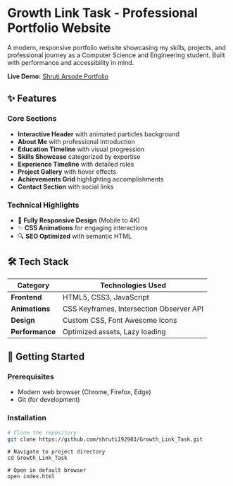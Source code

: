 # Growth Link Task - Professional Portfolio Website

A modern, responsive portfolio website showcasing my skills, projects, and professional journey as a Computer Science and Engineering student. Built with performance and accessibility in mind.

**Live Demo:** [Shruti Arsode Portfolio](https://shruti192903.github.io/Growth_Link_Portfolio_Task/)

## ✨ Features 

### Core Sections
- **Interactive Header** with animated particles background
- **About Me** with professional introduction
- **Education Timeline** with visual progression
- **Skills Showcase** categorized by expertise
- **Experience Timeline** with detailed roles
- **Project Gallery** with hover effects
- **Achievements Grid** highlighting accomplishments
- **Contact Section** with social links

### Technical Highlights
- 📱 **Fully Responsive Design** (Mobile to 4K)
- ✨ **CSS Animations** for engaging interactions
- 🔍 **SEO Optimized** with semantic HTML

## 🛠 Tech Stack

| Category       | Technologies Used |
|----------------|-------------------|
| **Frontend**   | HTML5, CSS3, JavaScript |
| **Animations** | CSS Keyframes, Intersection Observer API |
| **Design**     | Custom CSS, Font Awesome Icons |
| **Performance**| Optimized assets, Lazy loading |

## 🚀 Getting Started

### Prerequisites
- Modern web browser (Chrome, Firefox, Edge)
- Git (for development)

### Installation
```bash
# Clone the repository
git clone https://github.com/shruti192903/Growth_Link_Task.git
```
```
# Navigate to project directory
cd Growth_Link_Task
```
```
# Open in default browser
open index.html
```
